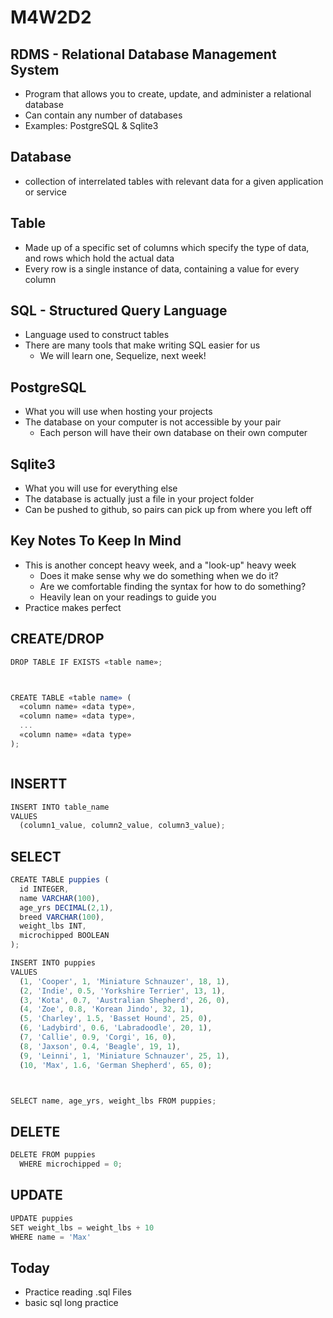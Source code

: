 # M4W2D2

## RDMS - Relational Database Management System

- Program that allows you to create, update, and administer a relational
  database
- Can contain any number of databases
- Examples: PostgreSQL & Sqlite3

## Database

- collection of interrelated tables with relevant data for a given application
  or service

## Table

- Made up of a specific set of columns which specify the type of data, and rows
  which hold the actual data
- Every row is a single instance of data, containing a value for every column

## SQL - Structured Query Language

- Language used to construct tables
- There are many tools that make writing SQL easier for us
  - We will learn one, Sequelize, next week!

## PostgreSQL

- What you will use when hosting your projects
- The database on your computer is not accessible by your pair
  - Each person will have their own database on their own computer

## Sqlite3

- What you will use for everything else
- The database is actually just a file in your project folder
- Can be pushed to github, so pairs can pick up from where you left off

## Key Notes To Keep In Mind

- This is another concept heavy week, and a "look-up" heavy week
  - Does it make sense why we do something when we do it?
  - Are we comfortable finding the syntax for how to do something?
  - Heavily lean on your readings to guide you
- Practice makes perfect

## CREATE/DROP

```js
DROP TABLE IF EXISTS «table name»;



CREATE TABLE «table name» (
  «column name» «data type»,
  «column name» «data type»,
  ...
  «column name» «data type»
);



```


## INSERTT 

```js
INSERT INTO table_name
VALUES
  (column1_value, column2_value, column3_value);

```
## SELECT

```js
CREATE TABLE puppies (
  id INTEGER,
  name VARCHAR(100),
  age_yrs DECIMAL(2,1),
  breed VARCHAR(100),
  weight_lbs INT,
  microchipped BOOLEAN
);

INSERT INTO puppies 
VALUES 
  (1, 'Cooper', 1, 'Miniature Schnauzer', 18, 1),
  (2, 'Indie', 0.5, 'Yorkshire Terrier', 13, 1),
  (3, 'Kota', 0.7, 'Australian Shepherd', 26, 0),
  (4, 'Zoe', 0.8, 'Korean Jindo', 32, 1),
  (5, 'Charley', 1.5, 'Basset Hound', 25, 0),
  (6, 'Ladybird', 0.6, 'Labradoodle', 20, 1),
  (7, 'Callie', 0.9, 'Corgi', 16, 0),
  (8, 'Jaxson', 0.4, 'Beagle', 19, 1),
  (9, 'Leinni', 1, 'Miniature Schnauzer', 25, 1),
  (10, 'Max', 1.6, 'German Shepherd', 65, 0);



SELECT name, age_yrs, weight_lbs FROM puppies;
```


## DELETE

```js
DELETE FROM puppies
  WHERE microchipped = 0;
```


## UPDATE

```js
UPDATE puppies
SET weight_lbs = weight_lbs + 10
WHERE name = 'Max'
```

## Today

  - Practice reading .sql Files
  - basic sql long practice

